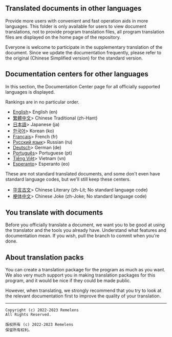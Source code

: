 ## Translated documents in other languages
Provide more users with convenient and fast operation aids in more languages. This folder is only available for users to view document translations, not to provide program translation files, all program translation files are displayed on the home page of the repository.

Everyone is welcome to participate in the supplementary translation of the document. Since we update the documentation frequently, please refer to the original (Chinese Simplified version) for the standard version.

## Documentation centers for other languages
In this section, the Documentation Center page for all officially supported languages is displayed.

Rankings are in no particular order.
* [English](https://github.com/Remelens/WD-crawler/tree/master/Doc-in-other-languages/en)> English (en)
* [繁體中文](https://github.com/Remelens/WD-crawler/tree/master/Doc-in-other-languages/zh-Hant)> Chinese Traditional (zh-Hant)
* [日本語](https://github.com/Remelens/WD-crawler/tree/master/Doc-in-other-languages/ja)> Japanese (ja)
* [한국어](https://github.com/Remelens/WD-crawler/tree/master/Doc-in-other-languages/ko)> Korean (ko)
* [Français](https://github.com/Remelens/WD-crawler/tree/master/Doc-in-other-languages/fr)> French (fr)
* [Русский язык](https://github.com/Remelens/WD-crawler/tree/master/Doc-in-other-languages/ru)> Russian (ru)
* [Deutsch](https://github.com/Remelens/WD-crawler/tree/master/Doc-in-other-languages/de)> German (de)
* [Português](https://github.com/Remelens/WD-crawler/tree/master/Doc-in-other-languages/pt)> Portuguese (pt)
* [Tiếng Việt](https://github.com/Remelens/WD-crawler/tree/master/Doc-in-other-languages/vn)> Vietnam (vn)
* [Esperanto](https://github.com/Remelens/WD-crawler/tree/master/Doc-in-other-languages/es)> Esperanto (eo)

These are not standard translated documents, and some don't even have standard language codes, but we'll still keep these centers.
* [华言古文](https://github.com/Remelens/WD-crawler/tree/master/Doc-in-other-languages/zh-Lit)> Chinese Literary (zh-Lit; No standard language code)
* [梗体中文](https://github.com/Remelens/WD-crawler/tree/master/Doc-in-other-languages/zh-Joke)> Chinese Joke (zh-Joke; No standard language code)

## You translate with documents
Before you officially translate a document, we want you to be good at using the translator and the tools you already have. Understand what features and documentation mean. If you wish, pull the branch to commit when you're done.

## About translation packs
You can create a translation package for the program as much as you want. We also very much support you in making translation packages for this program, and it would be nice if they could be made public.

However, when translating, we strongly recommend that you try to look at the relevant documentation first to improve the quality of your translation.

----------
```
Copyright (c) 2022-2023 Remelens
All Rights Reserved.

版权所有 (c) 2022-2023 Remelens
保留所有权利。
```
